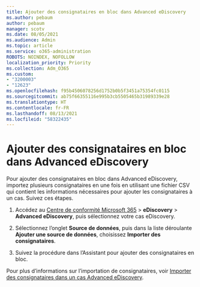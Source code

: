 ```yaml
---
title: Ajouter des consignataires en bloc dans Advanced eDiscovery
ms.author: pebaum
author: pebaum
manager: scotv
ms.date: 08/05/2021
ms.audience: Admin
ms.topic: article
ms.service: o365-administration
ROBOTS: NOINDEX, NOFOLLOW
localization_priority: Priority
ms.collection: Adm_O365
ms.custom:
- "3200003"
- "12623"
ms.openlocfilehash: f95b4506078256d1752b0b5f3451a75354fc0115
ms.sourcegitcommit: ab75f66355116e995b3cb5505465b31989339e28
ms.translationtype: HT
ms.contentlocale: fr-FR
ms.lasthandoff: 08/13/2021
ms.locfileid: "58322435"
---
```

# <a name="bulk-add-custodians-in-advanced-ediscovery"></a>Ajouter des consignataires en bloc dans Advanced eDiscovery

 Pour ajouter des consignataires en bloc dans Advanced eDiscovery, importez plusieurs consignataires en une fois en utilisant une fichier CSV qui contient les informations nécessaires pour ajouter les consignataires à un cas. Suivez ces étapes.

1. Accédez au [Centre de conformité Microsoft 365](https://compliance.microsoft.com/) > **eDiscovery** > **Advanced eDiscovery**, puis sélectionnez votre cas eDiscovery.

1. Sélectionnez l’onglet **Source de données**, puis dans la liste déroulante **Ajouter une source de données**, choisissez **Importer des consignataires**.

1. Suivez la procédure dans l’Assistant pour ajouter des consignataires en bloc.

Pour plus d’informations sur l’importation de consignataires, voir [Importer des consignataires dans un cas Advanced eDiscovery](https://docs.microsoft.com/microsoft-365/compliance/bulk-add-custodians).

